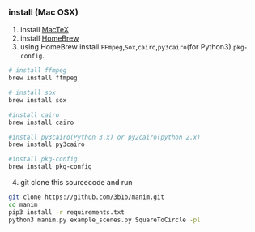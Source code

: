 ### install (Mac OSX)
1. install [MacTeX](http://www.tug.org/mactex/mactex-download.html)
2. install [HomeBrew](https://brew.sh/)
3. using HomeBrew install ``FFmpeg``,``Sox``,``cairo``,``py3cairo``(for Python3),``pkg-config``.
```sh
# install ffmpeg
brew install ffmpeg

# install sox
brew install sox

#install cairo
brew install cairo

#install py3cairo(Python 3.x) or py2cairo(python 2.x)
brew install py3cairo

#install pkg-config
brew install pkg-config
``` 
4. git clone this sourcecode and run
```sh
git clone https://github.com/3b1b/manim.git
cd manim
pip3 install -r requirements.txt
python3 manim.py example_scenes.py SquareToCircle -pl
```